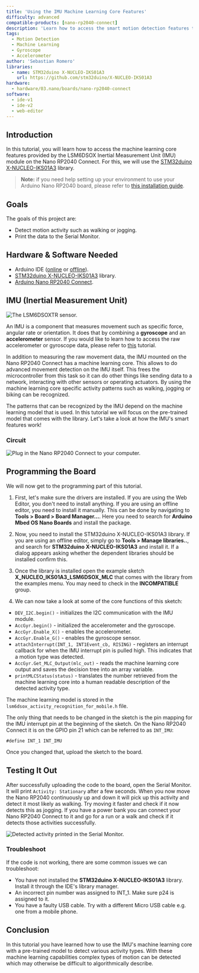 ```yaml
---
title: 'Using the IMU Machine Learning Core Features'
difficulty: advanced
compatible-products: [nano-rp2040-connect]
description: 'Learn how to access the smart motion detection features that come with the LSM6DSOX IMU module.'
tags: 
  - Motion Detection
  - Machine Learning
  - Gyroscope
  - Accelerometer
author: 'Sebastian Romero'
libraries: 
  - name: STM32duino X-NUCLEO-IKS01A3
    url: https://github.com/stm32duino/X-NUCLEO-IKS01A3
hardware:
  - hardware/03.nano/boards/nano-rp2040-connect
software:
  - ide-v1
  - ide-v2
  - web-editor
---
```


## Introduction 

In this tutorial, you will learn how to access the machine learning core features provided by the LSM6DSOX Inertial Measurement Unit (IMU) module on the Nano RP2040 Connect. For this, we will use the [STM32duino X-NUCLEO-IKS01A3](https://github.com/stm32duino/X-NUCLEO-IKS01A3) library. 

>**Note:** if you need help setting up your environment to use your Arduino Nano RP2040 board, please refer to [this installation guide](/software/ide-v1/tutorials/getting-started/cores/arduino-mbed_nano).

## Goals

The goals of this project are:

- Detect motion activity such as walking or jogging.
- Print the data to the Serial Monitor.

## Hardware & Software Needed

- Arduino IDE ([online](https://create.arduino.cc/) or [offline](https://www.arduino.cc/en/main/software)).
- [STM32duino X-NUCLEO-IKS01A3](https://github.com/stm32duino/X-NUCLEO-IKS01A3) library.
- [Arduino Nano RP2040 Connect](https://store.arduino.cc/nano-rp2040-connect).

## IMU (Inertial Measurement Unit)

![The LSM6DSOXTR sensor.](assets/rp2040-imu-basics-img-02.png)

An IMU is a component that measures movement such as specific force, angular rate or orientation. It does that by combining a **gyroscope** and an **accelerometer** sensor. 
If you would like to learn how to access the raw accelerometer or gyroscope data, please refer to [this](/tutorials/nano-rp2040-connect/rp2040-imu-basics) tutorial.

In addition to measuring the raw movement data, the IMU mounted on the Nano RP2040 Connect has a machine learning core. This allows to do advanced movement detection on the IMU itself. This frees the microcontroller from this task so it can do other things like sending data to a network, interacting with other sensors or operating actuators. By using the machine learning core specific activity patterns such as walking, jogging or biking can be recognized.

The patterns that can be recognized by the IMU depend on the machine learning model that is used. In this tutorial we will focus on the pre-trained model that comes with the library.
Let's take a look at how the IMU's smart features work!

### Circuit

![Plug in the Nano RP2040 Connect to your computer.](assets/rp2040-imu-basics-img-01.png)

## Programming the Board

We will now get to the programming part of this tutorial. 

1. First, let's make sure the drivers are installed. If you are using the Web Editor, you don't need to install anything. If you are using an offline editor, you need to install it manually. This can be done by navigating to **Tools > Board > Board Manager...**. Here you need to search for **Arduino Mbed OS Nano Boards** and install the package. 

2. Now, you need to install the STM32duino X-NUCLEO-IKS01A3 library. If you are using an offline editor, simply go to **Tools > Manage libraries..**, and search for **STM32duino X-NUCLEO-IKS01A3** and install it. If a dialog appears asking whether the dependent libraries should be installed confirm this.

3. Once the library is installed open the example sketch **X_NUCLEO_IKS01A3_LSM6DSOX_MLC** that comes with the library from the examples menu. You may need to check in the **INCOMPATIBLE** group.

4. We can now take a look at some of the core functions of this sketch:

- `DEV_I2C.begin()` - initializes the I2C communication with the IMU module.
- `AccGyr.begin()` - initialized the accelerometer and the gyroscope.
- `AccGyr.Enable_X()` - enables the accelerometer.
- `AccGyr.Enable_G()` - enables the gyroscope sensor.
- `attachInterrupt(INT_1, INT1Event_cb, RISING)` - registers an interrupt callback for when the IMU interrupt pin is pulled high. This indicates that a motion type was detected.
- `AccGyr.Get_MLC_Output(mlc_out)` - reads the machine learning core output and saves the decision tree into an array variable.
- `printMLCStatus(status)` - translates the number retrieved from the machine learning core into a human readable description of the detected activity type.

The machine learning model is stored in the `lsm6dsox_activity_recognition_for_mobile.h` file.

The only thing that needs to be changed in the sketch is the pin mapping for the IMU interrupt pin at the beginning of the sketch. On the Nano RP2040 Connect it is on the GPIO pin 21 which can be referred to as `INT_IMU`:

`#define INT_1 INT_IMU`

Once you changed that, upload the sketch to the board.

## Testing It Out

After successfully uploading the code to the board, open the Serial Monitor. It will print `Activity: Stationary` after a few seconds. When you now move the Nano RP2040 continuously up and down it will pick up this activity and detect it most likely as walking. Try moving it faster and check if it now detects this as jogging. If you have a power bank you can connect your Nano RP2040 Connect to it and go for a run or a walk and check if it detects those activities successfully.

![Detected activity printed in the Serial Monitor.](assets/rp2040-imu-advanced-activity.png)

### Troubleshoot

If the code is not working, there are some common issues we can troubleshoot:

- You have not installed the **STM32duino X-NUCLEO-IKS01A3** library. Install it through the IDE's library manager.
- An incorrect pin number was assigned to INT_1. Make sure p24 is assigned to it.
- You have a faulty USB cable. Try with a different Micro USB cable e.g. one from a mobile phone.

## Conclusion

In this tutorial you have learned how to use the IMU's machine learning core with a pre-trained model to detect various activity types. With these machine learning capabilities complex types of motion can be detected which may otherwise be difficult to algorithmically describe.